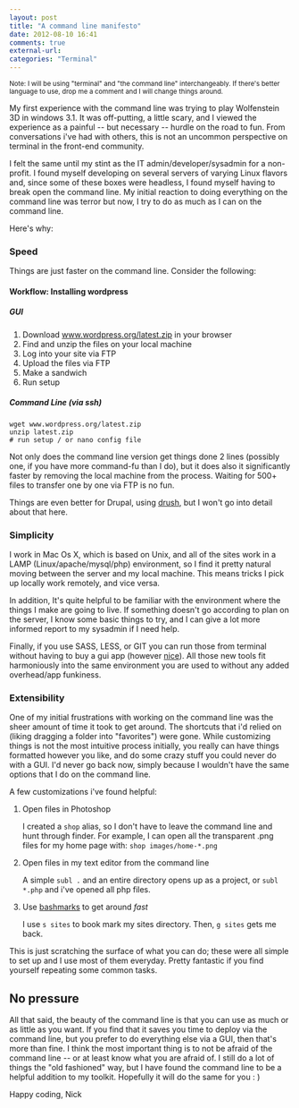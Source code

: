 ```yaml
---
layout: post
title: "A command line manifesto"
date: 2012-08-10 16:41
comments: true
external-url:
categories: "Terminal"
---
```

<small>Note:
I will be using "terminal" and "the command line" interchangeably. If there's better language to use, drop me a comment and I will change things around.
</small>

My first experience with the command line was trying to play Wolfenstein 3D in windows 3.1. It was off-putting, a little scary, and I viewed the experience as a painful -- but necessary -- hurdle on the road to fun. From conversations i've had with others, this is not an uncommon perspective on terminal in the front-end community.

I felt the same until my stint as the IT admin/developer/sysadmin for a non-profit. I found myself developing on several servers of varying Linux flavors and, since some of these boxes were headless, I found myself having to break open the command line. My initial reaction to doing everything on the command line was terror but now, I try to do as much as I can on the command line.

Here's why:

### Speed
Things are just faster on the command line.
Consider the following:

#### Workflow: Installing wordpress

##### GUI
1. Download www.wordpress.org/latest.zip in your browser
2. Find and unzip the files on your local machine
3. Log into your site via FTP
4. Upload the files via FTP
5. Make a sandwich
6. Run setup

##### Command Line (via ssh)

~~~ shell
wget www.wordpress.org/latest.zip
unzip latest.zip
# run setup / or nano config file
~~~

Not only does the command line version get things done 2 lines (possibly one, if you have more command-fu than I do), but it does also it significantly faster by removing the local machine from the process. Waiting for 500+ files to transfer one by one via FTP is no fun.

Things are even better for Drupal, using [drush](http://drupal.org/project/drush/), but I won't go into detail about that here.

### Simplicity
I work in Mac Os X, which is based on Unix, and all of the sites work in a LAMP (Linux/apache/mysql/php) environment, so I find it pretty natural moving between the server and my local machine. This means tricks I pick up locally work remotely, and vice versa.

In addition, It's quite helpful to be familiar with the environment where the things I make are going to live. If something doesn't go according to plan on the server, I know some basic things to try, and I can give a lot more informed report to my sysadmin if I need help.

Finally, if you use SASS, LESS, or GIT you can run those from terminal without having to buy a gui app (however [nice](http://incident57.com/codekit/)). All those new tools fit harmoniously into the same environment you are used to without any added overhead/app funkiness.

### Extensibility
One of my initial frustrations with working on the command line was the sheer amount of time it took to get around. The shortcuts that i'd relied on (liking dragging a folder into "favorites") were gone. While customizing things is not the most intuitive process initially, you really can have things formatted however you like, and do some crazy stuff you could never do with a GUI. I'd never go back now, simply because I wouldn't have the same options that I do on the command line.

A few customizations i've found helpful:

1. Open files in Photoshop

	I created a ``shop`` alias, so I don't have to leave the command line and hunt through finder. For example, I can open all the transparent .png files for my home page with: ``shop images/home-*.png``

2. Open files in my text editor from the command line

	A simple ``subl .`` and an entire directory opens up as a project, or ``subl *.php`` and i've opened all php files.

3. Use [bashmarks](http://www.huyng.com/projects/bashmarks/) to get around *fast*

	I use ``s sites`` to book mark my sites directory. Then, ``g sites`` gets me back.


This is just scratching the surface of what you can do; these were all simple to set up and I use most of them everyday. Pretty fantastic if you find yourself repeating some common tasks.


## No pressure
All that said, the beauty of the command line is that you can use as much or as little as you want. If you find that it saves you time to deploy via the command line, but you prefer to do everything else via a GUI, then that's more than fine. I think the most important thing is to not be afraid of the command line -- or at least know what you are afraid of. I still do a lot of things the "old fashioned" way, but I have found the command line to be a helpful addition to my toolkit. Hopefully it will do the same for you : )

Happy coding,
Nick
